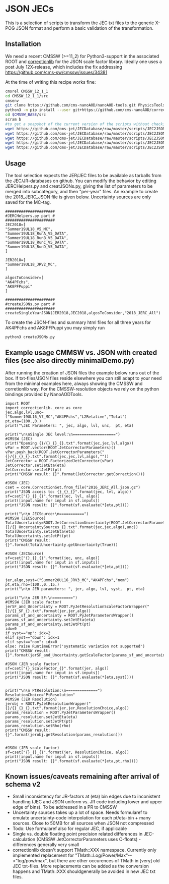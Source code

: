 # JSON JECs

This is a selection of scripts to transform the JEC txt files to the generic X-POG JSON format and perform a basic validation of the transformation.

## Installation

We need a recent CMSSW (>=11_2) for Python3-support in the associated ROOT and [correctionlib](https://github.com/nsmith-/correctionlib) for the JSON scale factor library. Ideally one uses a post July 12X-release, which includes the fix addressing https://github.com/cms-sw/cmssw/issues/34381

At the time of writing this recipe works fine:
```bash
cmsrel CMSSW_12_1_1
cd CMSSW_12_1_1/src
cmsenv
git clone https://github.com/cms-nanoAOD/nanoAOD-tools.git PhysicsTools/NanoAODTools # for tests
python3 -m pip install --user git+https://github.com/cms-nanoAOD/correctionlib.git #latest version from master
cd $CMSSW_BASE/src
scram b
#to get a snapshot of the current version of the scripts without checking out the [HUGE] JECDatabase
wget https://github.com/cms-jet/JECDatabase/raw/master/scripts/JEC2JSON/JER2JSON.py
wget https://github.com/cms-jet/JECDatabase/raw/master/scripts/JEC2JSON/JEC2JSON.py
wget https://github.com/cms-jet/JECDatabase/raw/master/scripts/JEC2JSON/JERCHelpers.py
wget https://github.com/cms-jet/JECDatabase/raw/master/scripts/JEC2JSON/createJSONs.py
wget https://github.com/cms-jet/JECDatabase/raw/master/scripts/JEC2JSON/testJERCJSON.py
```

## Usage

The tool selection expects the JER/JEC files to be available as tarballs from the JEC/JR-databases on github. You can modify the behavior by editing JERCHelpers.py and creatJSONs.py, giving the list of parameters to be merged into subcategory, and then "per-year" files. An example to create the 2018_JERC_JSON file is given below. Uncertainty sources are only saved for the MC-tag.
```
######################
#JERCHelpers.py part #
######################
JEC2018=[
"Summer19UL18_V5_MC",
"Summer19UL18_RunA_V5_DATA",
"Summer19UL18_RunB_V5_DATA",
"Summer19UL18_RunC_V5_DATA",
"Summer19UL18_RunD_V5_DATA",
]

JER2018=[
"Summer19UL18_JRV2_MC",
]

algosToConsider=[
"AK4PFchs",
"AK8PFPuppi"
]

######################
#createJSONs.py part #
######################
createSingleYearJSON(JER2018,JEC2018,algosToConsider,"2018_JERC_All")
```

To create the JSON-files and summary html files for all three years for AK4PFchs and AK8PFPuppi you may simply run
```bash
python3 createJSONs.py
```

## Example usage CMMSW vs. JSON with created files (see also directly minimalDemo.py)
After running the creation of JSON files the example below runs out of the box. If txt-files/JSON files reside elsewhere you can still adapt to your need from the minimal examples here, always showing the CMSSW and corretionlib way. For the CMSSW-resolution objects we rely on the python bindings provided by NanoAODTools.
```
import ROOT
import correctionlib._core as core
jec,algo,lvl,unc=("Summer19UL16_V7_MC","AK4PFchs","L2Relative","Total")
pt,eta=(100.,0.)
print("\JEC Parameters: ", jec, algo, lvl, unc,  pt, eta)

print("\n\nSingle JEC level:\n===================")
#CMSSW (JEC)
print("Opening {}/{}_{}_{}.txt".format(jec,jec,lvl,algo))
vPar = ROOT.vector(ROOT.JetCorrectorParameters)()
vPar.push_back(ROOT.JetCorrectorParameters("{}/{}_{}_{}.txt".format(jec,jec,lvl,algo),""))
JetCorrector = ROOT.FactorizedJetCorrector(vPar)
JetCorrector.setJetEta(eta)
JetCorrector.setJetPt(pt)
print("CMSSW result: {}".format(JetCorrector.getCorrection()))

#JSON (JEC)
cset = core.CorrectionSet.from_file("2016_JERC_All.json.gz")
print("JSON access to: {}_{}_{}".format(jec, lvl, algo))
sf=cset["{}_{}_{}".format(jec, lvl, algo)]
print([input.name for input in sf.inputs])
print("JSON result: {}".format(sf.evaluate(*[eta,pt])))

print("\n\n JECSource:\n===========")
#CMSSW (JECSource)
TotalUncertainty=ROOT.JetCorrectionUncertainty(ROOT.JetCorrectorParameters("{}/{}_UncertaintySources_{}.txt".format(jec,jec,algo),unc))
TotalUncertainty.setJetEta(eta)
TotalUncertainty.setJetPt(pt)
print("CMSSW result: {}".format(TotalUncertainty.getUncertainty(True)))

#JSON (JECSource)
sf=cset["{}_{}_{}".format(jec, unc, algo)]
print([input.name for input in sf.inputs])
print("JSON result: {}".format(sf.evaluate(*[eta,pt])))


jer,algo,syst=("Summer20UL16_JRV3_MC","AK4PFchs","nom")
pt,eta,rho=(100.,0.,15.)
print("\n\n JER parameters: ", jer, algo, lvl, syst,  pt, eta)

print("\n\n JER SF:\n=========")
#CMSSW (JER scale factor)
jerSF_and_Uncertainty = ROOT.PyJetResolutionScaleFactorWrapper("{}/{}_SF_{}.txt".format(jer,jer,algo))
params_sf_and_uncertainty = ROOT.PyJetParametersWrapper()
params_sf_and_uncertainty.setJetEta(eta)
params_sf_and_uncertainty.setJetPt(pt)
idx=0
if syst=="up": idx=2
elif syst=="down": idx=1
elif syst=="nom": idx=0
else: raise RuntimeError('systematic variation not supported')
print("CMSSW result: {}".format(jerSF_and_Uncertainty.getScaleFactor(params_sf_and_uncertainty,idx)))

#JSON (JER scale factor)
sf=cset["{}_ScaleFactor_{}".format(jer, algo)]
print([input.name for input in sf.inputs])
print("JSON result: {}".format(sf.evaluate(*[eta,syst])))


print("\n\n PtResolution:\n==============")
ResolutionChoice="PtResolution"
#CMSSW (JER Resolution)
jerobj = ROOT.PyJetResolutionWrapper("{}/{}_{}_{}.txt".format(jer,jer,ResolutionChoice,algo))
params_resolution = ROOT.PyJetParametersWrapper()
params_resolution.setJetEta(eta)
params_resolution.setJetPt(pt)
params_resolution.setRho(rho)
print("CMSSW result: {}".format(jerobj.getResolution(params_resolution)))


#JSON (JER scale factor)
sf=cset["{}_{}_{}".format(jer, ResolutionChoice, algo)]
print([input.name for input in sf.inputs])
print("JSON result: {}".format(sf.evaluate(*[eta,pt,rho])))
```



## Known issues/caveats remaining after arrival of schema v2
- Small inconsistency for JR-factors at (eta) bin edges due to inconistent handling (JEC and JSON uniform vs. JR code including lower and upper edge of bins). To be addressed in a PR to CMSSW
- Uncertainty sources takes up a lot of space. Needs formularef to emulate uncertainty-code interpolation for each pt/eta-bin + many sources. Close to 50MB for all sources when JSON not compressed
- Todo: Use formularef also for regular JEC, if applicable
- Single vs. double floating point precision related differences in JEC-calculation (CMSSW JetCorrectorParameters uses C-floats) - differences generally very small
- correctionlib doesn't support TMath::XXX namespace. Currently only implemented replacement for "TMath::Log/Power/Max"-->"log/pow/max", but there are other occurences of TMath in [very] old JEC txt-files. More replacements can be added as the conversion happens and TMath::XXX shouldgenerally be avoided in new JEC txt files.


